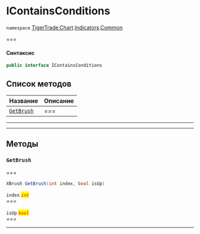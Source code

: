 # IContainsConditions

`namespace` [TigerTrade.Chart](../../../../).[Indicators](../).[Common](./)

\===

#### Синтаксис

```csharp
public interface IContainsConditions
```

## Список методов

| Название                                                | Описание |
| ------------------------------------------------------- | -------- |
| [`GetBrush`](icontainsconditions.cs.md#method-getbrush) | _===_    |

***

***

## Методы

### `GetBrush` <a href="#method-getbrush" id="method-getbrush"></a>

\===

```csharp
XBrush GetBrush(int index, bool isUp)
```

`index` _<mark style="color:red;">`int`</mark>_\
_===_

`isUp` _<mark style="color:red;">`bool`</mark>_\
_===_

***
